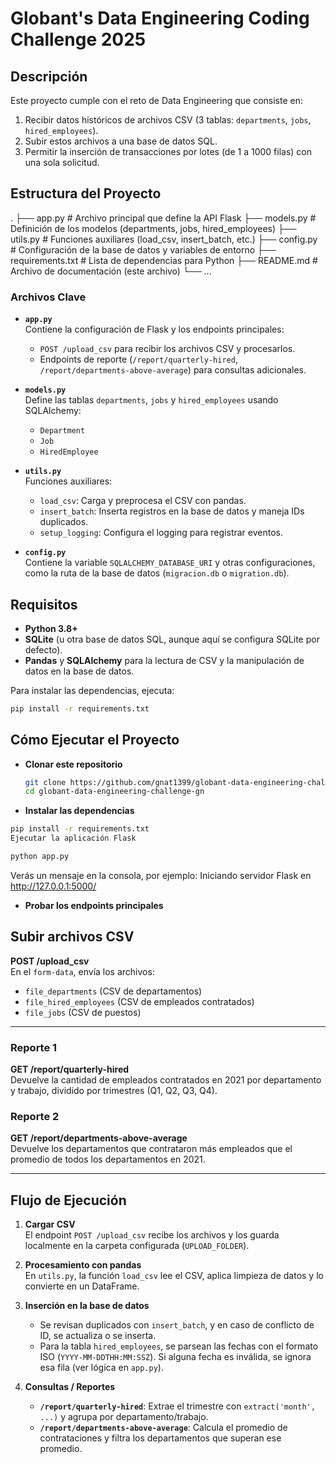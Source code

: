 # Globant's Data Engineering Coding Challenge 2025

## Descripción

Este proyecto cumple con el reto de Data Engineering que consiste en:
1. Recibir datos históricos de archivos CSV (3 tablas: `departments`, `jobs`, `hired_employees`).
2. Subir estos archivos a una base de datos SQL.
3. Permitir la inserción de transacciones por lotes (de 1 a 1000 filas) con una sola solicitud.

## Estructura del Proyecto

.
├── app.py                # Archivo principal que define la API Flask
├── models.py             # Definición de los modelos (departments, jobs, hired_employees)
├── utils.py              # Funciones auxiliares (load_csv, insert_batch, etc.)
├── config.py             # Configuración de la base de datos y variables de entorno
├── requirements.txt      # Lista de dependencias para Python
├── README.md             # Archivo de documentación (este archivo)
└── ...


### Archivos Clave

- **`app.py`**  
  Contiene la configuración de Flask y los endpoints principales:
  - `POST /upload_csv` para recibir los archivos CSV y procesarlos.
  - Endpoints de reporte (`/report/quarterly-hired`, `/report/departments-above-average`) para consultas adicionales.

- **`models.py`**  
  Define las tablas `departments`, `jobs` y `hired_employees` usando SQLAlchemy:
  - `Department`
  - `Job`
  - `HiredEmployee`

- **`utils.py`**  
  Funciones auxiliares:
  - `load_csv`: Carga y preprocesa el CSV con pandas.
  - `insert_batch`: Inserta registros en la base de datos y maneja IDs duplicados.
  - `setup_logging`: Configura el logging para registrar eventos.

- **`config.py`**  
  Contiene la variable `SQLALCHEMY_DATABASE_URI` y otras configuraciones, como la ruta de la base de datos (`migracion.db` o `migration.db`).

## Requisitos

- **Python 3.8+**  
- **SQLite** (u otra base de datos SQL, aunque aquí se configura SQLite por defecto).
- **Pandas** y **SQLAlchemy** para la lectura de CSV y la manipulación de datos en la base de datos.

Para instalar las dependencias, ejecuta:

```bash
pip install -r requirements.txt 
```

## Cómo Ejecutar el Proyecto

- **Clonar este repositorio**  
  ```bash
  git clone https://github.com/gnat1399/globant-data-engineering-challenge-gn.git
  cd globant-data-engineering-challenge-gn

- **Instalar las dependencias**

```bash
pip install -r requirements.txt
Ejecutar la aplicación Flask
```
```bash
python app.py
```
Verás un mensaje en la consola, por ejemplo: Iniciando servidor Flask en http://127.0.0.1:5000/

- **Probar los endpoints principales**

## Subir archivos CSV

**POST /upload_csv**  
En el `form-data`, envía los archivos:

- `file_departments` (CSV de departamentos)  
- `file_hired_employees` (CSV de empleados contratados)  
- `file_jobs` (CSV de puestos)

---

### Reporte 1

**GET /report/quarterly-hired**  
Devuelve la cantidad de empleados contratados en 2021 por departamento y trabajo, dividido por trimestres (Q1, Q2, Q3, Q4).

### Reporte 2

**GET /report/departments-above-average**  
Devuelve los departamentos que contrataron más empleados que el promedio de todos los departamentos en 2021.

---

## Flujo de Ejecución

1. **Cargar CSV**  
   El endpoint `POST /upload_csv` recibe los archivos y los guarda localmente en la carpeta configurada (`UPLOAD_FOLDER`).

2. **Procesamiento con pandas**  
   En `utils.py`, la función `load_csv` lee el CSV, aplica limpieza de datos y lo convierte en un DataFrame.

3. **Inserción en la base de datos**  
   - Se revisan duplicados con `insert_batch`, y en caso de conflicto de ID, se actualiza o se inserta.
   - Para la tabla `hired_employees`, se parsean las fechas con el formato ISO (`YYYY-MM-DDTHH:MM:SSZ`). Si alguna fecha es inválida, se ignora esa fila (ver lógica en `app.py`).

4. **Consultas / Reportes**  
   - **`/report/quarterly-hired`**: Extrae el trimestre con `extract('month', ...)` y agrupa por departamento/trabajo.  
   - **`/report/departments-above-average`**: Calcula el promedio de contrataciones y filtra los departamentos que superan ese promedio.
